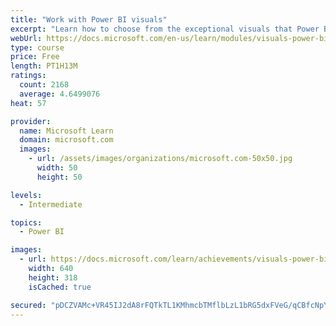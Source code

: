 ```yaml
---
title: "Work with Power BI visuals"
excerpt: "Learn how to choose from the exceptional visuals that Power BI makes available to you. Formatting visuals will direct the user’s attention to exactly where you want it, while helping to make the visual easier to read and interpret. You will also learn about how to use key performance indicators (KPIs)."
webUrl: https://docs.microsoft.com/en-us/learn/modules/visuals-power-bi/
type: course
price: Free
length: PT1H13M
ratings:
  count: 2168
  average: 4.6499076
heat: 57

provider:
  name: Microsoft Learn
  domain: microsoft.com
  images:
    - url: /assets/images/organizations/microsoft.com-50x50.jpg
      width: 50
      height: 50

levels:
  - Intermediate

topics:
  - Power BI

images:
  - url: https://docs.microsoft.com/learn/achievements/visuals-power-bi-social.png
    width: 640
    height: 318
    isCached: true

secured: "pDCZVAMc+VR45IJ2dA8rFQTkTL1KMhmcbTMflbLzL1bRG5dxFVeG/qCBfcNpYahvTs+/anaLFtCT1DmkkaHIVeTUZXdj0gGDtuo5rgWuulQXJkGUElP1pLzZkbgH1wE62vn5YTv8QEby+3f5ExQYPGsku2qG9D1denNtvBfI2aPqBgedHBR/eICG12ouiETTRQaTWI8GbTYikF/KHeY5FQHC03oHIBmGYxmiHBI+xk95QhrqpvyovZvWWnvpL5PvcWQXb+zFh7iQUyotlTk0Mk2eF9OPDO3K2JB2/UK59jdcgzIc9jJfJ0GYC73FwXy7Krp5TtjJbx+H0Gl0PULbYpcQezfpQlEFkLh/DtpCqpfZOcuTemzv61rPYYicaVtYzO6TOsrkHaozfAMU4iGRqtQiJnymfjiYGKvatvVpDZc=;Qj9pJgB9YwtmHmjavEHc0A=="
---
```


